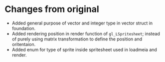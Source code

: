 # Changes from original

* Added general purpose of vector and integer type in vector struct in foundation.
* Added rendering position in render function of `gl_LSpritesheet`; instead of purely using matrix transformation to define the position and oritentaion.
* Added enum for type of sprite inside spritesheet used in loadmeia and render.
